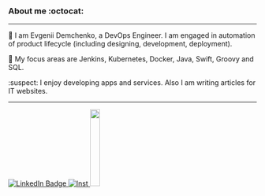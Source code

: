 ###  About me :octocat: 
-------------------------


:statue_of_liberty:  I am Evgenii Demchenko, a DevOps Engineer. I am engaged in automation of product lifecycle (including designing, development, deployment). 

:steam_locomotive:  My focus areas are Jenkins, Kubernetes, Docker, Java, Swift, Groovy and SQL.

:suspect:  I enjoy developing apps and services. Also I am writing articles for IT websites.


-------------------------


<div id="badges">
 <a href="https://www.linkedin.com/in/evgeny-demchenko-78b266169/">
  <img src="https://img.shields.io/badge/LinkedIn-0077B5?style=for-the-badge&logo=linkedin&logoColor=white" alt="LinkedIn Badge"/>
 </a>
 <a href="https://www.instagram.com/etakadem/">
  <img src="https://img.shields.io/badge/Instagram-E4405F?style=for-the-badge&logo=instagram&logoColor=white" alt="Inst"/>
 </a>
 <a href="https://hackernoon.com/u/evgeniidemchenko">
   <img src="https://spectrem.com/LibRepository/da989268-85e5-4fc0-b45a-132b30b3e3a2.png" width="20%" 
     height="20%"/>
 </a>
</div>

<!--
**etaka90/etaka90** is a ✨ _special_ ✨ repository because its `README.md` (this file) appears on your GitHub profile.

Here are some ideas to get you started:

- 🔭 I’m currently working on ...
- 🌱 I’m currently learning ...
- 👯 I’m looking to collaborate on ...
- 🤔 I’m looking for help with ...
- 💬 Ask me about ...
- 📫 How to reach me: ...
- 😄 Pronouns: ...
- ⚡ Fun fact: ...
-->
